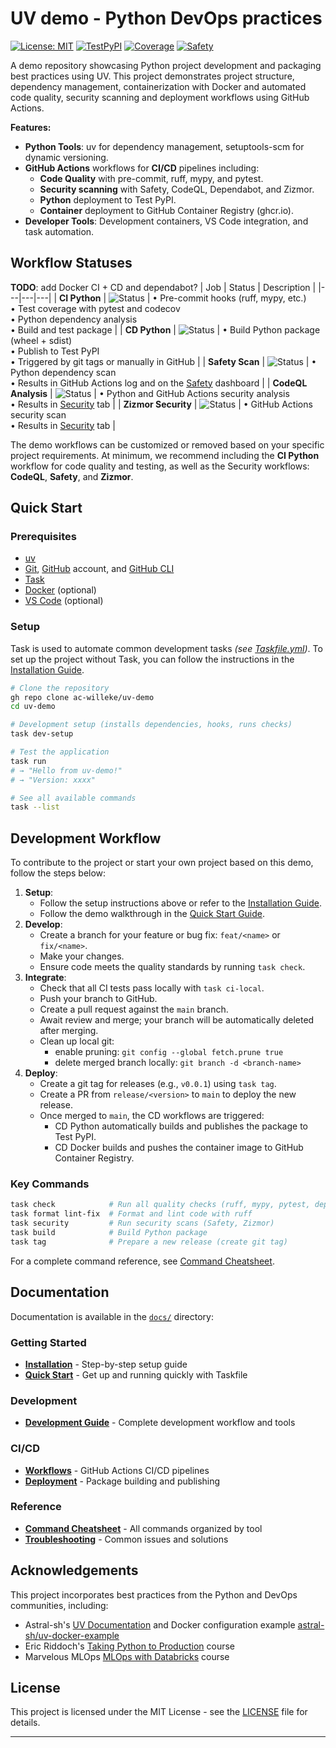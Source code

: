 # UV demo - Python DevOps practices

[![License: MIT](https://img.shields.io/badge/License-MIT-yellow.svg)](https://opensource.org/licenses/MIT) [![TestPyPI](https://img.shields.io/badge/TestPyPI-latest-blue)](https://test.pypi.org/project/uv-demo/) [![Coverage](https://codecov.io/gh/ac-willeke/uv-demo/branch/main/graph/badge.svg)](https://codecov.io/gh/ac-willeke/uv-demo) [![Safety](https://img.shields.io/badge/Safety-Dashboard-blue)](https://platform.safetycli.com/codebases/uv-demo/findings)

A demo repository showcasing Python project development and packaging best practices using UV. This project demonstrates project structure, dependency management, containerization with Docker and automated code quality, security scanning and deployment workflows using GitHub Actions.

**Features:**

- **Python Tools**: uv for dependency management, setuptools-scm for dynamic versioning.
- **GitHub Actions** workflows for **CI/CD** pipelines including:
    - **Code Quality** with pre-commit, ruff, mypy, and pytest.
    - **Security scanning** with Safety, CodeQL, Dependabot, and Zizmor.
    - **Python** deployment to Test PyPI.
    - **Container** deployment to GitHub Container Registry (ghcr.io).
- **Developer Tools**: Development containers, VS Code integration, and task automation.

## Workflow Statuses

**TODO**: add Docker CI + CD and dependabot?
| Job | Status | Description |
|---|---|---|
| **CI Python** | ![Status](https://img.shields.io/github/actions/workflow/status/ac-willeke/uv-demo/ci-python.yml?branch=main&label=&style=flat) | • Pre-commit hooks (ruff, mypy, etc.)<br>• Test coverage with pytest and codecov<br>• Python dependency analysis<br>• Build and test package |
| **CD Python** | ![Status](https://img.shields.io/github/actions/workflow/status/ac-willeke/uv-demo/cd-python.yml?label=&style=flat) | • Build Python package (wheel + sdist)<br>• Publish to Test PyPI<br>• Triggered by git tags or manually in GitHub |
| **Safety Scan** | ![Status](https://img.shields.io/github/actions/workflow/status/ac-willeke/uv-demo/scan-safety.yml?branch=main&label=&style=flat) | • Python dependency scan<br>• Results in GitHub Actions log and on the [Safety](https://platform.safetycli.com/codebases/uv-demo/findings) dashboard |
| **CodeQL Analysis** | ![Status](https://img.shields.io/github/actions/workflow/status/ac-willeke/uv-demo/scan-codeql.yml?branch=main&label=&style=flat) | • Python and GitHub Actions security analysis<br>• Results in [Security](https://github.com/ac-willeke/uv-demo/security/code-scanning) tab |
| **Zizmor Security** | ![Status](https://img.shields.io/github/actions/workflow/status/ac-willeke/uv-demo/scan-zizmor.yml?branch=main&label=&style=flat) | • GitHub Actions security scan<br>• Results in [Security](https://github.com/ac-willeke/uv-demo/security/code-scanning) tab |

The demo workflows can be customized or removed based on your specific project requirements. At minimum, we recommend including the **CI Python** workflow for code quality and testing, as well as the Security workflows: **CodeQL**, **Safety**, and **Zizmor**.

## Quick Start

### Prerequisites

- [uv](https://docs.astral.sh/uv/installation/)
- [Git](https://git-scm.com/), [GitHub](https://github.com/) account, and [GitHub CLI](https://cli.github.com/)
- [Task](https://taskfile.dev/installation/)
- [Docker](https://docs.docker.com/engine/install/) (optional)
- [VS Code](https://code.visualstudio.com/) (optional)

### Setup

Task is used to automate common development tasks *(see [Taskfile.yml](Taskfile.yml))*. To set up the project without Task, you can follow the instructions in the [Installation Guide](docs/installation.md).

```bash
# Clone the repository
gh repo clone ac-willeke/uv-demo
cd uv-demo

# Development setup (installs dependencies, hooks, runs checks)
task dev-setup

# Test the application
task run
# → "Hello from uv-demo!"
# → "Version: xxxx"

# See all available commands
task --list
```

## Development Workflow

To contribute to the project or start your own project based on this demo, follow the steps below:

1. **Setup**:
   - Follow the setup instructions above or refer to the [Installation Guide](docs/installation.md).
   - Follow the demo walkthrough in the [Quick Start Guide](docs/demo-quickstart.md).
2. **Develop**:
    - Create a branch for your feature or bug fix: `feat/<name>` or `fix/<name>`.
    - Make your changes.
    - Ensure code meets the quality standards by running `task check`.
3. **Integrate**:
    - Check that all CI tests pass locally with `task ci-local`.
    - Push your branch to GitHub.
    - Create a pull request against the `main` branch.
    - Await review and merge; your branch will be automatically deleted after merging.
    - Clean up local git:
        - enable pruning: `git config --global fetch.prune true`
        - delete merged branch locally: `git branch -d <branch-name>`
4. **Deploy**:
    - Create a git tag for releases (e.g., `v0.0.1`) using `task tag`.
    - Create a PR from `release/<version>` to `main` to deploy the new release.
    - Once merged to `main`, the CD workflows are triggered:
        - CD Python automatically builds and publishes the package to Test PyPI.
        - CD Docker builds and pushes the container image to GitHub Container Registry.

### Key Commands

```bash
task check            # Run all quality checks (ruff, mypy, pytest, deptry)
task format lint-fix  # Format and lint code with ruff
task security         # Run security scans (Safety, Zizmor)
task build            # Build Python package
task tag              # Prepare a new release (create git tag)
```

For a complete command reference, see [Command Cheatsheet](docs/command-cheatsheet.md).

## Documentation

Documentation is available in the [`docs/`](docs/) directory:

### Getting Started

- **[Installation](docs/installation.md)** - Step-by-step setup guide
- **[Quick Start](docs/demo-quickstart.md)** - Get up and running quickly with Taskfile

### Development
- **[Development Guide](docs/development.md)** - Complete development workflow and tools

### CI/CD
- **[Workflows](docs/ci-cd/workflows.md)** - GitHub Actions CI/CD pipelines
- **[Deployment](docs/ci-cd/deployment.md)** - Package building and publishing

### Reference
- **[Command Cheatsheet](docs/command-cheatsheet.md)** - All commands organized by tool
- **[Troubleshooting](docs/troubleshooting.md)** - Common issues and solutions

## Acknowledgements

This project incorporates best practices from the Python and DevOps communities, including:
- Astral-sh's [UV Documentation](https://docs.astral.sh/uv/) and Docker configuration example [astral-sh/uv-docker-example](https://github.com/astral-sh/uv-docker-example)
- Eric Riddoch's [Taking Python to Production](https://www.udemy.com/course/setting-up-the-linux-terminal-for-software-development/) course
- Marvelous MLOps [MLOps with Databricks](https://www.youtube.com/results?search_query=marvelous+mlops) course


## License

This project is licensed under the MIT License - see the [LICENSE](LICENSE) file for details.

---
